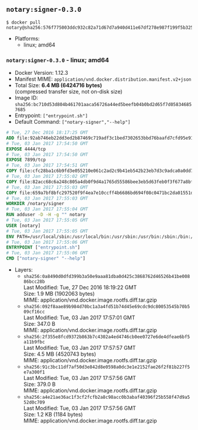 ## `notary:signer-0.3.0`

```console
$ docker pull notary@sha256:576f775003ddc932c82a71d67d7a940d411e67df278e987f199f5b325916676e
```

-	Platforms:
	-	linux; amd64

### `notary:signer-0.3.0` - linux; amd64

-	Docker Version: 1.12.3
-	Manifest MIME: `application/vnd.docker.distribution.manifest.v2+json`
-	Total Size: **6.4 MB (6424716 bytes)**  
	(compressed transfer size, not on-disk size)
-	Image ID: `sha256:bc710d53d804b461701aaca56726a44ed5beefb04b0bd2d65f7d058346857685`
-	Entrypoint: `["entrypoint.sh"]`
-	Default Command: `["notary-signer","--help"]`

```dockerfile
# Tue, 27 Dec 2016 18:17:25 GMT
ADD file:92ab746eb22dd3ed2b87469c719adf3c1bed7302653bbd76baafd7cfd95e911e in / 
# Tue, 03 Jan 2017 17:54:50 GMT
EXPOSE 4444/tcp
# Tue, 03 Jan 2017 17:54:50 GMT
EXPOSE 7899/tcp
# Tue, 03 Jan 2017 17:54:51 GMT
COPY file:cfc28ba1c6b9fd3e055210e061c2ad2c9b41eb542b23eb7d3c9adca0a0dd775d in /notary/signer/ 
# Tue, 03 Jan 2017 17:55:02 GMT
COPY file:82acc68c6a248c805a4db0f9d4a1765d55586bee3eb5d63feb0f3f677a8bf902 in /notary/signer/ 
# Tue, 03 Jan 2017 17:55:03 GMT
COPY file:659a7bf8bfc297520f9f4ea7e10ccff4b6686bd694f08c0471bc2da01551deb8 in /notary/signer/ 
# Tue, 03 Jan 2017 17:55:03 GMT
WORKDIR /notary/signer
# Tue, 03 Jan 2017 17:55:04 GMT
RUN adduser -D -H -g "" notary
# Tue, 03 Jan 2017 17:55:05 GMT
USER [notary]
# Tue, 03 Jan 2017 17:55:05 GMT
ENV PATH=/usr/local/sbin:/usr/local/bin:/usr/sbin:/usr/bin:/sbin:/bin:/notary/signer
# Tue, 03 Jan 2017 17:55:06 GMT
ENTRYPOINT ["entrypoint.sh"]
# Tue, 03 Jan 2017 17:55:06 GMT
CMD ["notary-signer" "--help"]
```

-	Layers:
	-	`sha256:0a8490d0dfd399b3a50e9aaa81dba0d425c3868762d46526b41be00886bcc28b`  
		Last Modified: Tue, 27 Dec 2016 18:19:22 GMT  
		Size: 1.9 MB (1902063 bytes)  
		MIME: application/vnd.docker.image.rootfs.diff.tar.gzip
	-	`sha256:092f8aae89b984d70bc1a3a4fd51b74d45e69cdc9dc80053545b70b509cf16cc`  
		Last Modified: Tue, 03 Jan 2017 17:57:01 GMT  
		Size: 347.0 B  
		MIME: application/vnd.docker.image.rootfs.diff.tar.gzip
	-	`sha256:2f355e8fcd9372b863b7c4302a4ed4746cb0ee0727e6de4dfeae6bf5a11b9fbc`  
		Last Modified: Tue, 03 Jan 2017 17:57:57 GMT  
		Size: 4.5 MB (4520743 bytes)  
		MIME: application/vnd.docker.image.rootfs.diff.tar.gzip
	-	`sha256:91c3bc11df7af50d3e842d8e0598a0dc3e1e2152fae26f2f81b227f5e7a300f1`  
		Last Modified: Tue, 03 Jan 2017 17:57:56 GMT  
		Size: 379.0 B  
		MIME: application/vnd.docker.image.rootfs.diff.tar.gzip
	-	`sha256:a4e21ae36ac1f3cf2fcfb2a8c98acc0b3abaf40396f25b558f47d9a552d0c709`  
		Last Modified: Tue, 03 Jan 2017 17:57:56 GMT  
		Size: 1.2 KB (1184 bytes)  
		MIME: application/vnd.docker.image.rootfs.diff.tar.gzip
